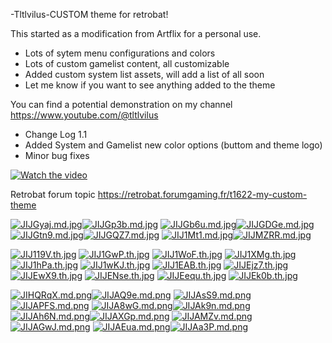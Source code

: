 -Tltlvilus-CUSTOM theme for retrobat!

This started as a modification from Artflix for a personal use.

- Lots of sytem menu configurations and colors
- Lots of custom gamelist content, all customizable
- Added custom system list assets, will add a list of all soon
- Let me know if you want to see anything added to the theme
  
You can find a potential demonstration on my channel https://www.youtube.com/@tltlvilus

- Change Log 1.1
- Added System and Gamelist new color options (buttom and theme logo)
- Minor bug fixes
  
[![Watch the video](https://iili.io/JIJ04YQ.png)](https://youtu.be/COQOkOa9AaI)

Retrobat forum topic https://retrobat.forumgaming.fr/t1622-my-custom-theme

[![JIJGyaj.md.jpg](https://iili.io/JIJGyaj.md.jpg)](%URL_VIEWER_PREVIEW%)[![JIJGp3b.md.jpg](https://iili.io/JIJGp3b.md.jpg)](%URL_VIEWER_PREVIEW%)
[![JIJGb6u.md.jpg](https://iili.io/JIJGb6u.md.jpg)](%URL_VIEWER_PREVIEW%)[![JIJGDGe.md.jpg](https://iili.io/JIJGDGe.md.jpg)](%URL_VIEWER_PREVIEW%)
[![JIJGtn9.md.jpg](https://iili.io/JIJGtn9.md.jpg)](%URL_VIEWER_PREVIEW%)[![JIJGQZ7.md.jpg](https://iili.io/JIJGQZ7.md.jpg)](%URL_VIEWER_PREVIEW%)
[![JIJ1Mt1.md.jpg](https://iili.io/JIJ1Mt1.md.jpg)](%URL_VIEWER_PREVIEW%)[![JIJMZRR.md.jpg](https://iili.io/JIJMZRR.md.jpg)](https://freeimage.host/i/JIJMZRR)

[![JIJ119V.th.jpg](https://iili.io/JIJ119V.th.jpg)](https://freeimage.host/i/JIJ119V) [![JIJ1GwP.th.jpg](https://iili.io/JIJ1GwP.th.jpg)](https://freeimage.host/i/JIJ1GwP) [![JIJ1WoF.th.jpg](https://iili.io/JIJ1WoF.th.jpg)](https://freeimage.host/i/JIJ1WoF) [![JIJ1XMg.th.jpg](https://iili.io/JIJ1XMg.th.jpg)](https://freeimage.host/i/JIJ1XMg) [![JIJ1hPa.th.jpg](https://iili.io/JIJ1hPa.th.jpg)](https://freeimage.host/i/JIJ1hPa) [![JIJ1wKJ.th.jpg](https://iili.io/JIJ1wKJ.th.jpg)](https://freeimage.host/i/JIJ1wKJ) [![JIJ1EAB.th.jpg](https://iili.io/JIJ1EAB.th.jpg)](https://freeimage.host/i/JIJ1EAB) [![JIJEjz7.th.jpg](https://iili.io/JIJEjz7.th.jpg)](https://freeimage.host/i/JIJEjz7) [![JIJEwX9.th.jpg](https://iili.io/JIJEwX9.th.jpg)](https://freeimage.host/i/JIJEwX9) [![JIJENse.th.jpg](https://iili.io/JIJENse.th.jpg)](https://freeimage.host/i/JIJENse) [![JIJEequ.th.jpg](https://iili.io/JIJEequ.th.jpg)](https://freeimage.host/i/JIJEequ) [![JIJEk0b.th.jpg](https://iili.io/JIJEk0b.th.jpg)](https://freeimage.host/i/JIJEk0b)

[![JIHQRqX.md.png](https://iili.io/JIHQRqX.md.png)](%URL_VIEWER_PREVIEW%)[![JIJAQ9e.md.png](https://iili.io/JIJAQ9e.md.png)](%URL_VIEWER_PREVIEW%)
[![JIJAsS9.md.png](https://iili.io/JIJAsS9.md.png)](%URL_VIEWER_PREVIEW%)[![JIJAPFS.md.png](https://iili.io/JIJAPFS.md.png)](%URL_VIEWER_PREVIEW%)
[![JIJA8wG.md.png](https://iili.io/JIJA8wG.md.png)](%URL_VIEWER_PREVIEW%)[![JIJAk9n.md.png](https://iili.io/JIJAk9n.md.png)](%URL_VIEWER_PREVIEW%)
[![JIJAh6N.md.png](https://iili.io/JIJAh6N.md.png)](%URL_VIEWER_PREVIEW%)[![JIJAXGp.md.png](https://iili.io/JIJAXGp.md.png)](%URL_VIEWER_PREVIEW%)
[![JIJAMZv.md.png](https://iili.io/JIJAMZv.md.png)](%URL_VIEWER_PREVIEW%)[![JIJAGwJ.md.png](https://iili.io/JIJAGwJ.md.png)](%URL_VIEWER_PREVIEW%)
[![JIJAEua.md.png](https://iili.io/JIJAEua.md.png)](%URL_VIEWER_PREVIEW%)[![JIJAa3P.md.png](https://iili.io/JIJAa3P.md.png)](%URL_VIEWER_PREVIEW%)

